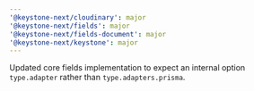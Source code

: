 ```yaml
---
'@keystone-next/cloudinary': major
'@keystone-next/fields': major
'@keystone-next/fields-document': major
'@keystone-next/keystone': major
---
```


Updated core fields implementation to expect an internal option `type.adapter` rather than `type.adapters.prisma`.
